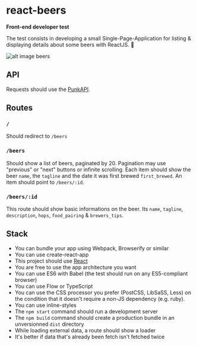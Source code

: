 # react-beers

**Front-end developer test**

The test consists in developing a small Single-Page-Application for listing & displaying details about some beers with ReactJS. 🍻

![alt image beers](https://image.ibb.co/gpC3V8/Capture_d_e_cran_2018_06_05_a_12_27_30.png)

## API

Requests should use the [PunkAPI](https://punkapi.com).

##  Routes

### `/`

Should redirect to `/beers`

### `/beers`

Should show a list of beers, paginated by 20. Pagination may use "previous" or "next" buttons or infinite scrolling.
Each item should show the beer `name`, the `tagline` and the date it was first brewed `first_brewed`. An item should point to `/beers/:id`.

### `/beers/:id`

This route should show basic informations on the beer. Its `name`, `tagline`, `description`, `hops`, `food_pairing` & `brewers_tips`.

## Stack

- You can bundle your app using Webpack, Browserify or similar
- You can use create-react-app
- This project should use [React](https://facebook.github.io/react/)
- You are free to use the app architecture you want
- You can use ES6 with Babel (the test should run on any ES5-compliant browser)
- You can use Flow or TypeScript
- You can use the CSS processor you prefer (PostCSS, LibSaSS, Less) on the condition that it doesn't require a non-JS dependency (e.g. ruby).
- You can use inline-styles
- The `npm start` command should run a development server
- The `npm build` command should create a production bundle in an unversionned `dist` directory
- While loading external data, a route should show a loader
- It's better if data that's already been fetch isn't fetched twice
